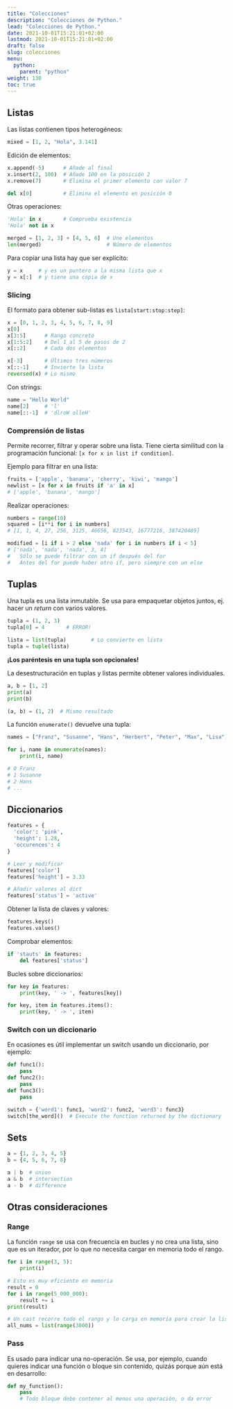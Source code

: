 ```yaml
---
title: "Colecciones"
description: "Colecciones de Python."
lead: "Colecciones de Python."
date: 2021-10-01T15:21:01+02:00
lastmod: 2021-10-01T15:21:01+02:00
draft: false
slug: colecciones
menu:
  python:
    parent: "python"
weight: 130
toc: true
---
```



## Listas

Las listas contienen tipos heterogéneos:
```python
mixed = [1, 2, "Hola", 3.141]
```

Edición de elementos:
```python
x.append(-5)      # Añade al final
x.insert(2, 100)  # Añade 100 en la posición 2
x.remove(7)       # Elimina el primer elemento con valor 7

del x[0]          # Elimina el elemento en posición 0
```

Otras operaciones:
```python
'Hola' in x       # Comprueba existencia
'Hola' not in x

merged = [1, 2, 3] + [4, 5, 6]  # Une elementos
len(merged)                     # Número de elementos
```

Para copiar una lista hay que ser explícito:
```python
y = x     # y es un puntero a la misma lista que x
y = x[:]  # y tiene una copia de x
```

### Slicing

El formato para obtener sub-listas es `lista[start:stop:step]`:

```python
x = [0, 1, 2, 3, 4, 5, 6, 7, 8, 9]
x[0]
x[3:5]      # Rango concreto
x[1:5:2]    # Del 1 al 5 de pasos de 2
x[::2]      # Cada dos elementos

x[-3]       # Últimos tres números
x[::-1]     # Invierte la lista
reversed(x) # Lo mismo
```

Con strings:
```python
name = "Hello World"
name[2]     # 'l'
name[::-1]  # 'dlroW olleH'
```


### Comprensión de listas

Permite recorrer, filtrar y operar sobre una lista.
Tiene cierta similitud con la programación funcional: `[x for x in list if condition]`.

Ejemplo para filtrar en una lista:
```python
fruits = ['apple', 'banana', 'cherry', 'kiwi', 'mango']
newlist = [x for x in fruits if 'a' in x]
# ['apple', 'banana', 'mango']
```

Realizar operaciones:
```python
numbers = range(10)
squared = [i**i for i in numbers]
# [1, 1, 4, 27, 256, 3125, 46656, 823543, 16777216, 387420489]

modified = [i if i > 2 else 'nada' for i in numbers if i < 5]
# ['nada', 'nada', 'nada', 3, 4]
#   Sólo se puede filtrar con un if después del for
#   Antes del for puede haber otro if, pero siempre con un else
```




## Tuplas

Una tupla es una lista inmutable. Se usa para empaquetar objetos juntos, ej. hacer un _return_ con varios valores.

```python
tupla = (1, 2, 3)
tupla[0] = 4       # ERROR!

lista = list(tupla)        # Lo convierte en lista
tupla = tuple(lista)
```

**¡Los paréntesis en una tupla son opcionales!**

La desestructuración en tuplas y listas permite obtener valores individuales.
```python
a, b = [1, 2]
print(a)
print(b)

(a, b) = (1, 2)  # Mismo resultado
```

La función `enumerate()` devuelve una tupla:
```python
names = ["Franz", "Susanne", "Hans", "Herbert", "Peter", "Max", "Lisa"]

for i, name in enumerate(names):
    print(i, name)

# 0 Franz
# 1 Susanne
# 2 Hans
# ...
```

## Diccionarios

```python
features = {
  'color': 'pink',
  'height': 1.28,
  'occurences': 4
}

# Leer y modificar
features['color']
features['height'] = 3.33

# Añadir valores al dict
features['status'] = 'active'
```

Obtener la lista de claves y valores:
```python
features.keys()
features.values()
```

Comprobar elementos:
```python
if 'stauts' in features:
    del features['status']
```

Bucles sobre diccionarios:
```python
for key in features:
    print(key, ' -> ', features[key])

for key, item in features.items():
    print(key, ' -> ', item)
```

### Switch con un diccionario

En ocasiones es útil implementar un switch usando un diccionario, por ejemplo:
```python
def func1():
    pass
def func2():
    pass
def func3():
    pass

switch = {'word1': func1, 'word2': func2, 'word3': func3}
switch[the_word]()  # Execute the function returned by the dictionary
```


## Sets

```python
a = {1, 2, 3, 4, 5}
b = {4, 5, 6, 7, 8}

a | b  # union
a & b  # intersection
a - b  # difference
```

## Otras consideraciones

### Range

La función `range` se usa con frecuencia en bucles y no crea una lista, sino que es un iterador, por lo que no necesita cargar en memoria todo el rango.

```python
for i in range(3, 5):
    print(i)

# Esto es muy eficiente en memoria
result = 0
for i in range(5_000_000):
    result += i
print(result)

# Un cast recorre todo el rango y lo carga en memoria para crear la lista
all_nums = list(range(3000))
```


### Pass

Es usado para indicar una no-operación. Se usa, por ejemplo, cuando quieres indicar una función o bloque sin contenido, quizás porque aún está en desarrollo:
```python
def my_function():
    pass
    # Todo bloque debe contener al menos una operación, o da error
```


